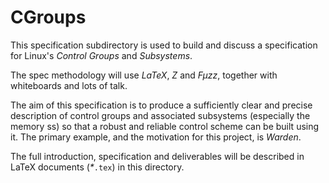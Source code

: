# CGroups

This specification subdirectory is used to build and discuss a specification for Linux's _Control Groups_ and _Subsystems_.

The spec methodology will use _LaTeX_, _Z_ and _Fµzz_, together with whiteboards and lots of talk.

The aim of this specification is to produce a sufficiently clear and precise description of control groups and associated subsystems (especially the memory ss) so that a robust and reliable control scheme can be built using it. The primary example, and the motivation for this project, is _Warden_.

The full introduction, specification and deliverables will be described in LaTeX documents (_*_`.tex`) in this directory.
